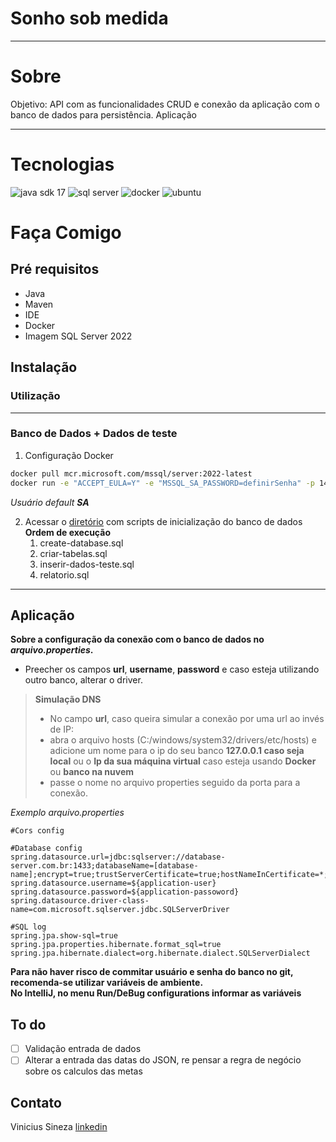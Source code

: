# Sonho sob medida

---
# Sobre
Objetivo: API com as funcionalidades CRUD e conexão da aplicação com o banco de dados para persistência.
Aplicação 

---
# Tecnologias

![java sdk 17](https://img.icons8.com/color/96/null/java-coffee-cup-logo--v1.png)
![sql server](https://img.icons8.com/color/96/null/microsoft-sql-server.png)
![docker](https://img.icons8.com/color/96/null/docker.png)
![ubuntu](https://img.icons8.com/color/96/null/ubuntu--v1.png)

# Faça Comigo

## Pré requisitos

- Java
- Maven
- IDE
- Docker
- Imagem SQL Server 2022

## Instalação

### Utilização

---

### Banco de Dados + Dados de teste

1. Configuração Docker
```bash
docker pull mcr.microsoft.com/mssql/server:2022-latest
docker run -e "ACCEPT_EULA=Y" -e "MSSQL_SA_PASSWORD=definirSenha" -p 1433:1433 -d mcr.microsoft.com/mssql/server:2022-latest
```
*Usuário default **SA***

2. Acessar o [diretório](https://github.com/viniciussineza/API-controle-metas-financeiras/tree/main/database) com scripts de inicialização do banco de dados<br>
**Ordem de execução**
    1. create-database.sql
    2. criar-tabelas.sql
    3. inserir-dados-teste.sql
    4. relatorio.sql

---

## Aplicação

**Sobre a configuração da conexão com o banco de dados no *arquivo.properties*.**

- Preecher os campos **url**, **username**, **password** e caso esteja utilizando outro banco, alterar o driver.

>**Simulação DNS**
>- No campo **url**, caso queira simular a conexão por uma url ao invés de IP:
>- abra o arquivo hosts (C:/windows/system32/drivers/etc/hosts) e adicione um nome para o ip do seu banco
>  **127.0.0.1 caso seja local** ou o **Ip da sua máquina virtual** caso esteja usando **Docker** ou **banco na nuvem**
>- passe o nome no arquivo properties seguido da porta para a conexão.

*Exemplo arquivo.properties*
```
#Cors config

#Database config
spring.datasource.url=jdbc:sqlserver://database-server.com.br:1433;databaseName=[database-name];encrypt=true;trustServerCertificate=true;hostNameInCertificate=*;
spring.datasource.username=${application-user}
spring.datasource.password=${application-passoword}
spring.datasource.driver-class-name=com.microsoft.sqlserver.jdbc.SQLServerDriver

#SQL log
spring.jpa.show-sql=true
spring.jpa.properties.hibernate.format_sql=true
spring.jpa.hibernate.dialect=org.hibernate.dialect.SQLServerDialect

```

**Para não haver risco de commitar usuário e senha do banco no git, recomenda-se utilizar variáveis de ambiente.<br> No IntelliJ, no menu Run/DeBug configurations informar as variáveis**


## To do
- [ ] Validação entrada de dados
- [ ] Alterar a entrada das datas do JSON, re pensar a regra de negócio sobre os calculos das metas

## Contato
Vinicius Sineza [linkedin](https://www.linkedin.com/in/vinícius-sineza-1bba3b28/)